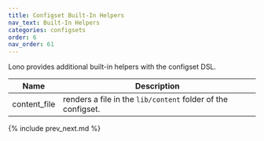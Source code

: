 ```yaml
---
title: Configset Built-In Helpers
nav_text: Built-In Helpers
categories: configsets
order: 6
nav_order: 61
---
```


Lono provides additional built-in helpers with the configset DSL.

Name | Description
--- | ---
content_file | renders a file in the `lib/content` folder of the configset.

{% include prev_next.md %}
